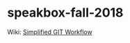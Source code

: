 # speakbox-fall-2018
Wiki: [Simplified GIT Workflow](https://github.com/redacademy/speakbox-fall-2018/wiki/Simplified-GIT-Workflow)
